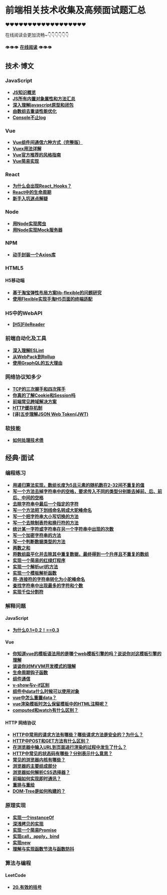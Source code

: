# 前端相关技术收集及高频面试题汇总

❤❤❤❤❤❤❤❤❤❤❤❤❤❤❤❤❤❤

在线阅读会更加流畅~👇👇👇👇👇👇

👁👁👁 **[在线阅读](https://dancingtx.github.io/web_blog/)** 👁👁👁

## 技术·博文

### JavaScript

- **[JS知识概览](./docs/blog/JavaScript相关/JS知识概览.md)**
- **[JS所有内置对象属性和方法汇总](./docs/blog/JavaScript相关/JS所有内置对象属性和方法汇总.md)**
- **[深入理解javascript原型和闭包](./docs/blog/JavaScript相关/深入理解javascript原型和闭包.md)**
- **[由数组去重谈性能优化](./docs/blog/JavaScript相关/由数组去重谈性能优化.md)**
- **[Console不止log](./docs/blog/JavaScript相关/Console不止log.md)**

### Vue

- **[Vue组件间通信六种方式（完整版）](./docs/blog/Vue相关/Vue组件间通信六种方式（完整版）.md)**
- **[Vuex用法详解](./docs/blog/Vue相关/Vuex用法详解.md)**
- **[Vue官方推荐的风格指南](./docs/blog/Vue相关/Vue官方推荐的风格指南.md)**
- **[Vue简易实现](./docs/blog/Vue相关/Vue简易实现.md)**

### React
- **[为什么会出现React_Hooks？](./docs/blog/React相关/为什么会出现React_Hooks？.md)**
- **[React中的生命周期](./docs/blog/React相关/React中的生命周期.md)**
- **[新手入坑迷点解疑](./docs/blog/React相关/新手入坑迷点解疑.md)**

### Node
- **[用Node实现爬虫](./docs/blog/Node相关/用Node实现爬虫.md)**
- **[用Node实现Mock服务器](./docs/blog/Node相关/用Node实现Mock服务器.md)**

### NPM
- **[动手封装一个Axios库](./docs/blog/NPM相关/动手封装一个Axios库.md)**

### HTML5

#### H5移动端

- **[基于淘宝弹性布局方案lib-flexible的问题研究](./docs/blog/HTML5相关/H5移动端/基于淘宝弹性布局方案lib-flexible的问题研究.md)**
- **[使用Flexible实现手淘H5页面的终端适配](./docs/blog/HTML5相关/H5移动端/使用Flexible实现手淘H5页面的终端适配.md)**

### H5中的WebAPI

- **[[H5]FileReader](./docs/blog/HTML5相关/H5中的WebAPI/[H5]FileReader.md)**

### 前端自动化及工具

- **[深入理解ESLint](./docs/blog/前端自动化/深入理解ESLint.md)**
- **[从WebPack到Rollup](./docs/blog/前端自动化/从WebPack到Rollup.md)**
- **[使用GraphQL的五大理由](./docs/blog/前端自动化及工具/使用GraphQL的五大理由.md)**

### 网络协议知多少

- **[TCP的三次握手和四次挥手](./docs/blog/网络相关/TCP的三次握手和四次挥手.md)**
- **[你真的了解Cookie和Session吗](./docs/blog/网络相关/你真的了解Cookie和Session吗.md)**
- **[前端常见跨域解决方案](./docs/blog/网络相关/前端常见跨域解决方案.md)**
- **[HTTP缓存机制](./docs/blog/网络相关/HTTP缓存机制.md)**
- **[[译]五步理解JSON Web Token(JWT)](./docs/blog/网络相关/[译]五步理解JSONWebToken（JWT）.md)**

### 软技能

- **[如何处理技术债](./docs/blog/软技能/如何处理技术债.md)**

## 经典·面试

### 编程练习

- **[用递归算法实现，数组长度为5且元素的随机数在2-32间不重复的值](./docs/question/面试相关/编程练习/用递归算法实现，数组长度为5且元素的随机数在2-32间不重复的值.md)**
- **[写一个方法去掉字符串中的空格，要求传入不同的类型分别能去掉前、后、前后、中间的空格](./docs/question/面试相关/编程练习/写一个方法去掉字符串中的空格，要求传入不同的类型分别能去掉前、后、前后、中间的空格.md)**
- **[去除字符串中最后一个指定的字符](./docs/question/面试相关/编程练习/去除字符串中最后一个指定的字符.md)**
- **[写一个方法把下划线命名转成大驼峰命名](./docs/question/面试相关/编程练习/写一个方法把下划线命名转成大驼峰命名.md)**
- **[写一个把字符串大小写切换的方法](./docs/question/面试相关/编程练习/写一个把字符串大小写切换的方法.md)**
- **[写一个去除制表符和换行符的方法](./docs/question/面试相关/编程练习/写一个去除制表符和换行符的方法.md)**
- **[统计某一字符或字符串在另一个字符串中出现的次数](./docs/question/面试相关/编程练习/统计某一字符或字符串在另一个字符串中出现的次数.md)**
- **[写一个加密字符串的方法](./docs/question/面试相关/编程练习/写一个加密字符串的方法.md)**
- **[写一个判断数据类型的方法](./docs/question/面试相关/编程练习/写一个判断数据类型的方法.md)**
- **[两数之和](./docs/question/面试相关/编程练习/两数之和.md)**
- **[将数组扁平化并去除其中重复数据，最终得到一个升序且不重复的数组](./docs/question/面试相关/编程练习/将数组扁平化并去除其中重复数据，最终得到一个升序且不重复的数组.md)**
- **[实现一个简易的红绿灯程序](./docs/question/面试相关/编程练习/实现一个简易的红绿灯程序.md)**
- **[实现一个解析url的方法](./docs/question/面试相关/编程练习/实现一个解析url的方法.md)**
- **[实现一个模板解析函数](./docs/question/面试相关/编程练习/实现一个模板解析函数.md)**
- **[将-连接符的字符串转化为小驼峰命名](./docs/question/面试相关/编程练习/将-连接符的字符串转化为小驼峰命名.md)**
- **[查找字符串中出现最多的字符和个数](./docs/question/面试相关/编程练习/查找字符串中出现最多的字符和个数.md)**
- **[实现千位分割符](./docs/question/面试相关/编程练习/实现千位分割符.md)**

### 解释问题

#### JavaScript

- **[为什么0.1+0.2！==0.3](./docs/question/面试相关/解释问题/JavaScript面试题/为什么0.1+0.2！==0.3.md)**

#### Vue

- **[你知道vue的模板语法用的是哪个web模板引擎的吗？说说你对这模板引擎的理解](./docs/question/面试相关/解释问题/Vue面试题/你知道vue的模板语法用的是哪个web模板引擎的吗？说说你对这模板引擎的理解.md)**
- **[谈谈你对MVVM开发模式的理解](./docs/question/面试相关/解释问题/Vue面试题/谈谈你对MVVM开发模式的理解.md)**
- **[生命周期钩子函数](./docs/question/面试相关/解释问题/Vue面试题/生命周期钩子函数.md)**
- **[组件通信](./docs/question/面试相关/解释问题/Vue面试题/组件通信.md)**
- **[v-show与v-if区别](./docs/question/面试相关/解释问题/Vue面试题/v-show与v-if区别.md)**
- **[组件中data什么时候可以使用对象](./docs/question/面试相关/解释问题/Vue面试题/组件中data什么时候可以使用对象.md)**
- **[vue中怎么重置data？](./docs/question/面试相关/解释问题/Vue面试题/vue中怎么重置data？.md)**
- **[vue渲染模板时怎么保留模板中的HTML注释呢？](./docs/question/面试相关/解释问题/Vue面试题/vue渲染模板时怎么保留模板中的HTML注释呢？.md)**
- **[computed和watch有什么区别？](./docs/question/面试相关/解释问题/Vue面试题/computed和watch有什么区别？.md)**

#### HTTP 网络协议

- **[HTTP中常用的请求方法有哪些？哪些请求方法是安全的？为什么？](./docs/question/面试相关/解释问题/网络面试题/HTTP中常用的请求方法有哪些？哪些请求方法是安全的？为什么？.md)**
- **[HTTP中POST和GET方法有什么区别？](./docs/question/面试相关/解释问题/网络面试题/HTTP中POST和GET方法有什么区别？.md)**
- **[在浏览器中输入URL到页面进行渲染的过程中发生了什么？](./docs/question/面试相关/解释问题/网络面试题/在浏览器中输入URL到页面进行渲染的过程中发生了什么？.md)**
- **[HTTP中常见的状态码有哪些？分别表示什么意思？](./docs/question/面试相关/解释问题/网络面试题/HTTP中常见的状态码有哪些？分别表示什么意思？.md)**
- **[常见的浏览器内核有哪些？](./docs/question/面试相关/解释问题/网络面试题/常见的浏览器内核有哪些？.md)**
- **[浏览器的主要组成部分](./docs/question/面试相关/解释问题/网络面试题/浏览器的主要组成部分.md)**
- **[浏览器如何解析CSS选择器？](./docs/question/面试相关/解释问题/网络面试题/浏览器如何解析CSS选择器？.md)**
- **[前端如何实现即时通讯？](./docs/question/面试相关/解释问题/网络面试题/前端如何实现即时通讯？.md)**
- **[重排与重绘](./docs/question/面试相关/解释问题/网络面试题/重排与重绘.md)**
- **[DOM-Tree是如何构建的？](./docs/question/面试相关/解释问题/网络面试题/DOM-Tree是如何构建的？.md)**

### 原理实现

- **[实现一个instanceOf](./docs/question/面试相关/原理实现/实现一个instanceOf.md)**
- **[深浅拷贝的实现](./docs/question/面试相关/原理实现/深浅拷贝的实现.md)**
- **[实现一个简易Promise](./docs/question/面试相关/原理实现/实现一个简易Promise.md)**
- **[实现call，apply，bind](./docs/question/面试相关/原理实现/实现call，apply，bind.md)**
- **[实现new](./docs/question/面试相关/原理实现/实现new.md)**
- **[理解与实现函数节流与函数防抖](./docs/question/面试相关/原理实现/理解与实现函数节流与函数防抖.md)**

### 算法与编程

#### LeetCode

- **[20.有效的括号](./docs/question/leetcode/20.有效的括号.md)**
